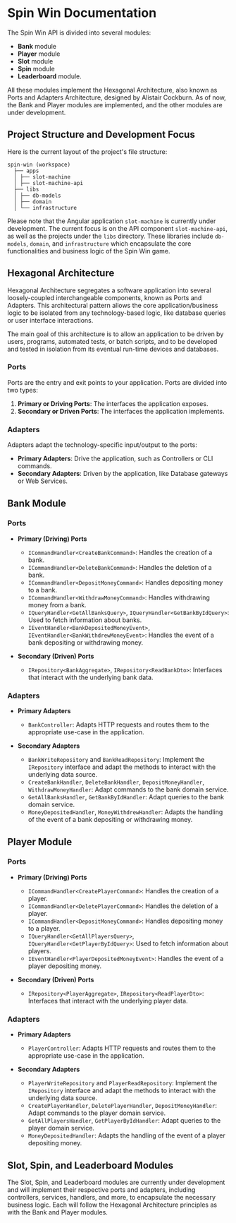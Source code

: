 # Spin Win Documentation

The Spin Win API is divided into several modules: 
- **Bank** module
- **Player** module
- **Slot** module
- **Spin** module
- **Leaderboard** module.

All these modules implement the Hexagonal Architecture, also known as Ports and Adapters Architecture, designed by Alistair Cockburn. As of now, the Bank and Player modules are implemented, and the other modules are under development.

## Project Structure and Development Focus

Here is the current layout of the project's file structure:

```shell
spin-win (workspace)
  ├── apps
  │ ├── slot-machine
  │ ├── slot-machine-api
  ├── libs
  │ ├── db-models
  │ ├── domain
  │ └── infrastructure
```

Please note that the Angular application `slot-machine` is currently under development. The current focus is on the API component `slot-machine-api`, as well as the projects under the `libs` directory. These libraries include `db-models`, `domain`, and `infrastructure` which encapsulate the core functionalities and business logic of the Spin Win game.



## Hexagonal Architecture

Hexagonal Architecture segregates a software application into several loosely-coupled interchangeable components, known as Ports and Adapters. This architectural pattern allows the core application/business logic to be isolated from any technology-based logic, like database queries or user interface interactions.

The main goal of this architecture is to allow an application to be driven by users, programs, automated tests, or batch scripts, and to be developed and tested in isolation from its eventual run-time devices and databases.

### Ports

Ports are the entry and exit points to your application. Ports are divided into two types:

1. **Primary or Driving Ports**: The interfaces the application exposes.
2. **Secondary or Driven Ports**: The interfaces the application implements.

### Adapters

Adapters adapt the technology-specific input/output to the ports:

- **Primary Adapters**: Drive the application, such as Controllers or CLI commands.
- **Secondary Adapters**: Driven by the application, like Database gateways or Web Services.

## Bank Module

### Ports

- **Primary (Driving) Ports**
    - `ICommandHandler<CreateBankCommand>`: Handles the creation of a bank.
    - `ICommandHandler<DeleteBankCommand>`: Handles the deletion of a bank.
    - `ICommandHandler<DepositMoneyCommand>`: Handles depositing money to a bank.
    - `ICommandHandler<WithdrawMoneyCommand>`: Handles withdrawing money from a bank.
    - `IQueryHandler<GetAllBanksQuery>`, `IQueryHandler<GetBankByIdQuery>`: Used to fetch information about banks.
    - `IEventHandler<BankDepositedMoneyEvent>`, `IEventHandler<BankWithdrewMoneyEvent>`: Handles the event of a bank depositing or withdrawing money.

- **Secondary (Driven) Ports**
    - `IRepository<BankAggregate>`, `IRepository<ReadBankDto>`: Interfaces that interact with the underlying bank data.

### Adapters

- **Primary Adapters**
    - `BankController`: Adapts HTTP requests and routes them to the appropriate use-case in the application.

- **Secondary Adapters**
    - `BankWriteRepository` and `BankReadRepository`: Implement the `IRepository` interface and adapt the methods to interact with the underlying data source.
    - `CreateBankHandler`, `DeleteBankHandler`, `DepositMoneyHandler`, `WithdrawMoneyHandler`: Adapt commands to the bank domain service.
    - `GetAllBanksHandler`, `GetBankByIdHandler`: Adapt queries to the bank domain service.
    - `MoneyDepositedHandler`, `MoneyWithdrewHandler`: Adapts the handling of the event of a bank depositing or withdrawing money.

## Player Module

### Ports

- **Primary (Driving) Ports**
    - `ICommandHandler<CreatePlayerCommand>`: Handles the creation of a player.
    - `ICommandHandler<DeletePlayerCommand>`: Handles the deletion of a player.
    - `ICommandHandler<DepositMoneyCommand>`: Handles depositing money to a player.
    - `IQueryHandler<GetAllPlayersQuery>`, `IQueryHandler<GetPlayerByIdQuery>`: Used to fetch information about players.
    - `IEventHandler<PlayerDepositedMoneyEvent>`: Handles the event of a player depositing money.

- **Secondary (Driven) Ports**
    - `IRepository<PlayerAggregate>`, `IRepository<ReadPlayerDto>`: Interfaces that interact with the underlying player data.

### Adapters

- **Primary Adapters**
    - `PlayerController`: Adapts HTTP requests and routes them to the appropriate use-case in the application.

- **Secondary Adapters**
    - `PlayerWriteRepository` and `PlayerReadRepository`: Implement the `IRepository` interface and adapt the methods to interact with the underlying data source.
    - `CreatePlayerHandler`, `DeletePlayerHandler`, `DepositMoneyHandler`: Adapt commands to the player domain service.
    - `GetAllPlayersHandler`, `GetPlayerByIdHandler`: Adapt queries to the player domain service.
    - `MoneyDepositedHandler`: Adapts the handling of the event of a player depositing money.

## Slot, Spin, and Leaderboard Modules

The Slot, Spin, and Leaderboard modules are currently under development and will implement their respective ports and adapters, including controllers, services, handlers, and more, to encapsulate the necessary business logic. Each will follow the Hexagonal Architecture principles as with the Bank and Player modules.

